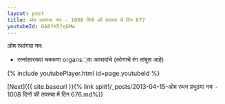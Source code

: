 ```yaml
---
layout: post
title: ओम रथांगया नमः - 1008 दिनों की तपस्या में दिन 677
youtubeId: GA8fH5fqGMw
---
```

 
 
 ओम रथांगया नमः  
 
 -  रत्नांसारख्या चमकणा organs्या अवयवांचे (कोणाचे रंग तांबूस आहे) 
 
  
 
  
 
 
 
 
 
 


{% include youtubePlayer.html id=page.youtubeId %}
 
[Next]({{ site.baseurl }}{% link  split1/_posts/2013-04-15-ओम रथन प्रभुठया नमः - 1008 दिनों की तपस्या में दिन 676.md%})
 
